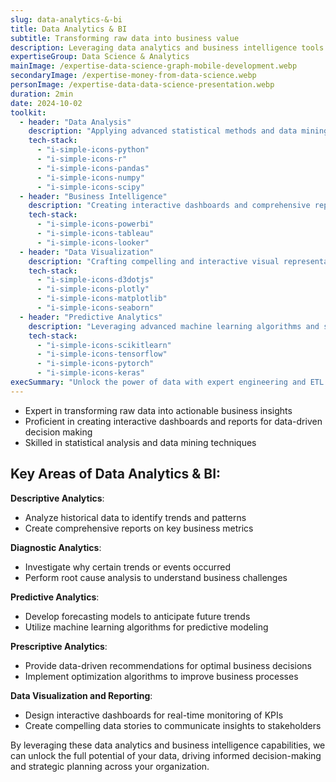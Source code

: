 ```yaml
---
slug: data-analytics-&-bi
title: Data Analytics & BI
subtitle: Transforming raw data into business value
description: Leveraging data analytics and business intelligence tools to drive informed decision-making
expertiseGroup: Data Science & Analytics
mainImage: /expertise-data-science-graph-mobile-development.webp
secondaryImage: /expertise-money-from-data-science.webp
personImage: /expertise-data-data-science-presentation.webp
duration: 2min
date: 2024-10-02
toolkit:
  - header: "Data Analysis"
    description: "Applying advanced statistical methods and data mining techniques to extract meaningful insights from complex datasets. Utilizing powerful tools to uncover hidden patterns, trends, and correlations that drive business value and inform strategic decision-making processes."
    tech-stack:
      - "i-simple-icons-python"
      - "i-simple-icons-r"
      - "i-simple-icons-pandas"
      - "i-simple-icons-numpy"
      - "i-simple-icons-scipy"
  - header: "Business Intelligence"
    description: "Creating interactive dashboards and comprehensive reports to visualize key business metrics and trends. Transforming raw data into actionable insights through intuitive visual representations, enabling stakeholders to make informed decisions quickly and efficiently."
    tech-stack:
      - "i-simple-icons-powerbi"
      - "i-simple-icons-tableau"
      - "i-simple-icons-looker"
  - header: "Data Visualization"
    description: "Crafting compelling and interactive visual representations of complex data to communicate insights effectively. Utilizing cutting-edge visualization tools to create clear, engaging, and informative graphics that enhance understanding and facilitate data-driven decision-making across all levels of an organization."
    tech-stack:
      - "i-simple-icons-d3dotjs"
      - "i-simple-icons-plotly"
      - "i-simple-icons-matplotlib"
      - "i-simple-icons-seaborn"
  - header: "Predictive Analytics"
    description: "Leveraging advanced machine learning algorithms and statistical models to forecast future trends and outcomes. Developing robust predictive models that enable businesses to anticipate market changes, customer behavior, and potential risks, driving proactive decision-making and strategic planning."
    tech-stack:
      - "i-simple-icons-scikitlearn"
      - "i-simple-icons-tensorflow"
      - "i-simple-icons-pytorch"
      - "i-simple-icons-keras"
execSummary: "Unlock the power of data with expert engineering and ETL solutions. From robust pipelines to actionable insights, transform raw information into strategic assets. Elevate your decision-making process and drive business growth!"
---
```


- Expert in transforming raw data into actionable business insights
- Proficient in creating interactive dashboards and reports for data-driven decision making
- Skilled in statistical analysis and data mining techniques

## Key Areas of Data Analytics & BI:

**Descriptive Analytics**:
   - Analyze historical data to identify trends and patterns
   - Create comprehensive reports on key business metrics

**Diagnostic Analytics**:
   - Investigate why certain trends or events occurred
   - Perform root cause analysis to understand business challenges

**Predictive Analytics**:
   - Develop forecasting models to anticipate future trends
   - Utilize machine learning algorithms for predictive modeling

**Prescriptive Analytics**:
   - Provide data-driven recommendations for optimal business decisions
   - Implement optimization algorithms to improve business processes

**Data Visualization and Reporting**:
   - Design interactive dashboards for real-time monitoring of KPIs
   - Create compelling data stories to communicate insights to stakeholders

By leveraging these data analytics and business intelligence capabilities, we can unlock the full potential of your data, driving informed decision-making and strategic planning across your organization.
